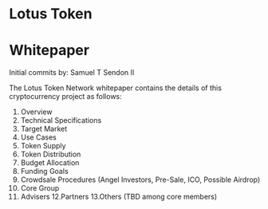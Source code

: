 # Lotus Token
# Whitepaper

Initial commits by: Samuel T Sendon II

The Lotus Token Network whitepaper contains the details of this cryptocurrency project as follows:

1. Overview
2. Technical Specifications
3. Target Market
4. Use Cases
5. Token Supply
6. Token Distribution
7. Budget Allocation
8. Funding Goals
9. Crowdsale Procedures (Angel Investors, Pre-Sale, ICO, Possible Airdrop)
10. Core Group
11. Advisers
12.Partners
13.Others (TBD among core members)
